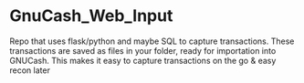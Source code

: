 # GnuCash_Web_Input
Repo that uses flask/python and maybe SQL to capture transactions. These transactions are saved as files in your folder, ready for importation into GNUCash. This makes it easy to capture transactions on the go &amp; easy recon later
